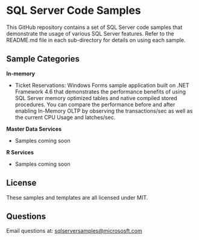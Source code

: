 # SQL Server Code Samples
This GitHub repository contains a set of SQL Server code samples that demonstrate the usage of various SQL Server features. Refer to the README.md file in each sub-directory for details on using each sample.

## Sample Categories
**In-memory**
  - Ticket Reservations: Windows Forms sample application built on .NET Framework 4.6 that demonstrates the performance benefits of using SQL Server memory optimized tables and native compiled stored procedures. You can compare the performance before and after enabling In-Memory OLTP by observing the transactions/sec as well as the current CPU Usage and latches/sec.

**Master Data Services**
  - Samples coming soon

**R Services**
  - Samples coming soon

## License
These samples and templates are all licensed under MIT.

## Questions
Email questions at: sqlserversamples@micrososft.com
